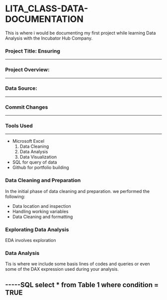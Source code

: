 # LITA_CLASS-DATA-DOCUMENTATION
This is where i would be documenting my first project while learning Data Analysis with the Incubator Hub Company.

### Project Title: Ensuring
-----------

### Project Overview: 
--------------

### Data Source: 
-------------

### Commit Changes
-------------

### Tools Used
----------
 - Microsoft Excel
   1. Data Cleaning
   2. Data Analysis
   3. Data Visualization
 - SQL for query of data
 - Github for portfolio building

### Data Cleaning and Preparation
In the initial phase of data cleaning and preparation. we performed the following:
- Data location and inspection
- Handling working variables
- Data Cleaning and formatting

### Explorating Data Analysis
EDA involves exploration

### Data Analysis
Tis is where we include some basis lines of codes and queries or even some of the DAX expression used during your analysis.

-----SQL
select * from Table 1
where condition = TRUE
------
